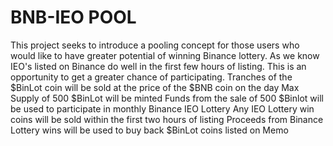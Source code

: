 # BNB-IEO POOL
This project seeks to introduce a pooling concept for those users who would like to have greater potential of winning Binance lottery. As we know IEO's listed on Binance do well in the first few hours of listing. This is an opportunity to get a greater chance of participating.
Tranches of the $BinLot coin will be sold at the price of the $BNB coin on the day
Max Supply of 500 $BinLot will be minted
Funds from the sale of 500 $Binlot will be used to participate in monthly Binance IEO Lottery
Any IEO Lottery win coins will be sold within the first two hours of listing
Proceeds from Binance Lottery wins will be used to buy back $BinLot coins listed on Memo
